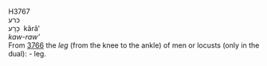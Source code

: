 <body>
  <p>H3767<br>  כּרע  <br> כָּרָע  ‎  kârâ‛  <br><i>kaw-raw‘ </i><br>From <a href="h3766.htm">3766</a>  the <i>leg</i> (from the knee to the ankle) of men or locusts (only in the dual): - leg.<br></p>
 </body>